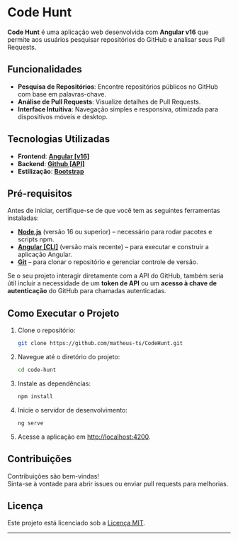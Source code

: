 # Code Hunt

**Code Hunt** é uma aplicação web desenvolvida com **Angular v16** que permite aos usuários pesquisar repositórios do GitHub e analisar seus Pull Requests.

## Funcionalidades

- **Pesquisa de Repositórios**: Encontre repositórios públicos no GitHub com base em palavras-chave.
- **Análise de Pull Requests**: Visualize detalhes de Pull Requests.
- **Interface Intuitiva**: Navegação simples e responsiva, otimizada para dispositivos móveis e desktop.

## Tecnologias Utilizadas

- **Frontend**: **[Angular [v16]](https://v16.angular.io/docs)** 
- **Backend**: **[Github [API]](https://docs.github.com/en/rest)** 
- **Estilização**: **[Bootstrap](https://getbootstrap.com/docs/5.3/getting-started/introduction/)**

## Pré-requisitos
Antes de iniciar, certifique-se de que você tem as seguintes ferramentas instaladas:

- **[Node.js](https://nodejs.org/)** (versão 16 ou superior) – necessário para rodar pacotes e scripts npm.
- **[Angular [CLI]](https://angular.io/cli)** (versão mais recente) – para executar e construir a aplicação Angular.
- **[Git](https://git-scm.com/)** – para clonar o repositório e gerenciar controle de versão.

Se o seu projeto interagir diretamente com a API do GitHub, também seria útil incluir a necessidade de um **token de API** ou um **acesso à chave de autenticação** do GitHub para chamadas autenticadas.
## Como Executar o Projeto

1. Clone o repositório:
   ```bash
   git clone https://github.com/matheus-ts/CodeHunt.git
   ```

2. Navegue até o diretório do projeto:
   ```bash
   cd code-hunt
   ```

3. Instale as dependências:
   ```bash
   npm install
   ```

4. Inicie o servidor de desenvolvimento:
   ```bash
   ng serve
   ```

5. Acesse a aplicação em [http://localhost:4200](http://localhost:4200).

## Contribuições

Contribuições são bem-vindas! \
Sinta-se à vontade para abrir issues ou enviar pull requests para melhorias.

## Licença

Este projeto está licenciado sob a [Licença MIT](LICENSE).

---
